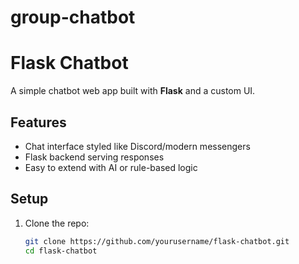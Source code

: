 # group-chatbot
# Flask Chatbot

A simple chatbot web app built with **Flask** and a custom UI.

## Features
- Chat interface styled like Discord/modern messengers
- Flask backend serving responses
- Easy to extend with AI or rule-based logic

## Setup

1. Clone the repo:
   ```bash
   git clone https://github.com/yourusername/flask-chatbot.git
   cd flask-chatbot
